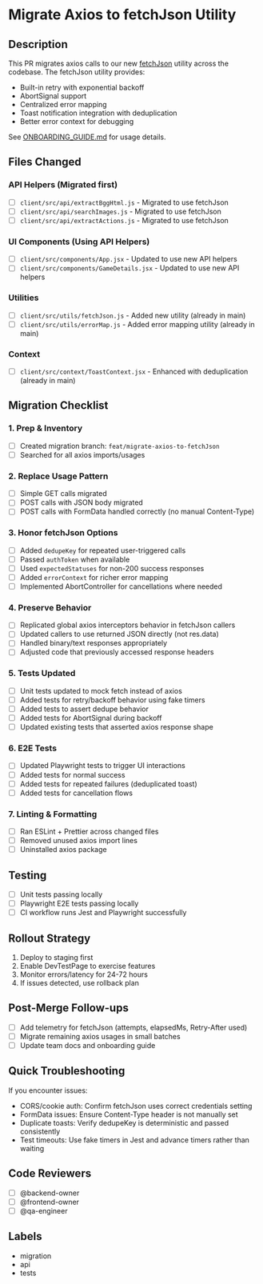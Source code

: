 # Migrate Axios to fetchJson Utility

## Description

This PR migrates axios calls to our new [fetchJson](../blob/main/client/src/utils/fetchJson.js) utility across the codebase. The fetchJson utility provides:

- Built-in retry with exponential backoff
- AbortSignal support
- Centralized error mapping
- Toast notification integration with deduplication
- Better error context for debugging

See [ONBOARDING_GUIDE.md](../blob/main/artifacts/ONBOARDING_GUIDE.md) for usage details.

## Files Changed

### API Helpers (Migrated first)

- [ ] `client/src/api/extractBggHtml.js` - Migrated to use fetchJson
- [ ] `client/src/api/searchImages.js` - Migrated to use fetchJson
- [ ] `client/src/api/extractActions.js` - Migrated to use fetchJson

### UI Components (Using API Helpers)

- [ ] `client/src/components/App.jsx` - Updated to use new API helpers
- [ ] `client/src/components/GameDetails.jsx` - Updated to use new API helpers

### Utilities

- [ ] `client/src/utils/fetchJson.js` - Added new utility (already in main)
- [ ] `client/src/utils/errorMap.js` - Added error mapping utility (already in main)

### Context

- [ ] `client/src/context/ToastContext.jsx` - Enhanced with deduplication (already in main)

## Migration Checklist

### 1. Prep & Inventory

- [ ] Created migration branch: `feat/migrate-axios-to-fetchJson`
- [ ] Searched for all axios imports/usages

### 2. Replace Usage Pattern

- [ ] Simple GET calls migrated
- [ ] POST calls with JSON body migrated
- [ ] POST calls with FormData handled correctly (no manual Content-Type)

### 3. Honor fetchJson Options

- [ ] Added `dedupeKey` for repeated user-triggered calls
- [ ] Passed `authToken` when available
- [ ] Used `expectedStatuses` for non-200 success responses
- [ ] Added `errorContext` for richer error mapping
- [ ] Implemented AbortController for cancellations where needed

### 4. Preserve Behavior

- [ ] Replicated global axios interceptors behavior in fetchJson callers
- [ ] Updated callers to use returned JSON directly (not res.data)
- [ ] Handled binary/text responses appropriately
- [ ] Adjusted code that previously accessed response headers

### 5. Tests Updated

- [ ] Unit tests updated to mock fetch instead of axios
- [ ] Added tests for retry/backoff behavior using fake timers
- [ ] Added tests to assert dedupe behavior
- [ ] Added tests for AbortSignal during backoff
- [ ] Updated existing tests that asserted axios response shape

### 6. E2E Tests

- [ ] Updated Playwright tests to trigger UI interactions
- [ ] Added tests for normal success
- [ ] Added tests for repeated failures (deduplicated toast)
- [ ] Added tests for cancellation flows

### 7. Linting & Formatting

- [ ] Ran ESLint + Prettier across changed files
- [ ] Removed unused axios import lines
- [ ] Uninstalled axios package

## Testing

- [ ] Unit tests passing locally
- [ ] Playwright E2E tests passing locally
- [ ] CI workflow runs Jest and Playwright successfully

## Rollout Strategy

1. Deploy to staging first
2. Enable DevTestPage to exercise features
3. Monitor errors/latency for 24-72 hours
4. If issues detected, use rollback plan

## Post-Merge Follow-ups

- [ ] Add telemetry for fetchJson (attempts, elapsedMs, Retry-After used)
- [ ] Migrate remaining axios usages in small batches
- [ ] Update team docs and onboarding guide

## Quick Troubleshooting

If you encounter issues:

- CORS/cookie auth: Confirm fetchJson uses correct credentials setting
- FormData issues: Ensure Content-Type header is not manually set
- Duplicate toasts: Verify dedupeKey is deterministic and passed consistently
- Test timeouts: Use fake timers in Jest and advance timers rather than waiting

## Code Reviewers

- [ ] @backend-owner
- [ ] @frontend-owner
- [ ] @qa-engineer

## Labels

- migration
- api
- tests
